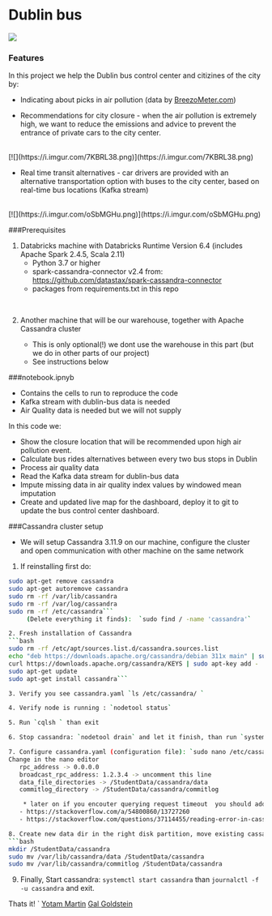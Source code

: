 
# Dublin bus

![](https://i.imgur.com/fSJlKGa.png)


### Features
In this project we help the Dublin bus control center and citizines of the city by:
- Indicating about picks in air pollution (data by [BreezoMeter.com](http://BreezoMeter.com "BreezoMeter.com"))

- Recommendations for city closure - when the air pollution is extremely high, we want to reduce the emissions and advice to prevent the entrance of private cars to the city center. 
<br>
[![](https://i.imgur.com/7KBRL38.png)](https://i.imgur.com/7KBRL38.png)


- Real time transit alternatives - car drivers are provided with an alternative transportation option with buses to the city center, based on real-time bus locations (Kafka stream)
<br>
[![](https://i.imgur.com/oSbMGHu.png)](https://i.imgur.com/oSbMGHu.png)
<br>

###Prerequisites
               
1. Databricks machine with Databricks Runtime Version 6.4 (includes Apache Spark 2.4.5, Scala 2.11)
    * Python 3.7 or higher
    * spark-cassandra-connector v2.4 from:
      https://github.com/datastax/spark-cassandra-connector
    * packages from requirements.txt in this repo
<br>

2.  Another machine that will be our warehouse, together with Apache Cassandra cluster

	* This is only optional(!) we dont use the warehouse in this part (but we do in other parts of our project)
	* See instructions below

###notebook.ipnyb
*  Contains the cells to run to reproduce the code
* Kafka stream with dublin-bus data is needed
* Air Quality data is needed but we will not supply

In this code we:
- Show the closure location that will be recommended upon high air pollution event.
- Calculate bus rides alternatives between every two bus stops in Dublin
- Process air quality data
- Read the Kafka data stream for dublin-bus data
- Impute missing data in air quality index values by windowed mean imputation
- Create and updated live map for the dashboard, deploy it to git to update the bus control center dashboard.

###Cassandra cluster setup
- We will setup Cassandra 3.11.9 on our machine, configure the cluster and open communication with other machine on the same network
1. If reinstalling first do:
```bash
sudo apt-get remove cassandra
sudo apt-get autoremove cassandra
sudo rm -rf /var/lib/cassandra
sudo rm -rf /var/log/cassandra
sudo rm -rf /etc/cassandra```
	 (Delete everything it finds):  `sudo find / -name 'cassandra'`

2. Fresh installation of Cassandra
```bash
sudo rm -rf /etc/apt/sources.list.d/cassandra.sources.list
echo "deb https://downloads.apache.org/cassandra/debian 311x main" | sudo tee -a /etc/apt/sources.list.d/cassandra.sources.list
curl https://downloads.apache.org/cassandra/KEYS | sudo apt-key add -
sudo apt-get update
sudo apt-get install cassandra```

3. Verify you see cassandra.yaml `ls /etc/cassandra/ `

4. Verify node is running : `nodetool status`

5. Run `cqlsh ` than exit

6. Stop cassandra: `nodetool drain` and let it finish, than run `systemctl stop cassandra`

7. Configure cassandra.yaml (configuration file): `sudo nano /etc/cassandra/cassandra.yaml`
Change in the nano editor
   rpc_address -> 0.0.0.0
   broadcast_rpc_address: 1.2.3.4 -> uncomment this line
   data_file_directories -> /StudentData/cassandra/data
   commitlog_directory -> /StudentData/cassandra/commitlog

	* later on if you encouter querying request timeout  you should add few  zeroes (2-6) to every number like in:
   - https://stackoverflow.com/a/54800860/13727260
   - https://stackoverflow.com/questions/37114455/reading-error-in-cassandra

8. Create new data dir in the right disk partition, move existing cassandra folders to the partition
```bash
mkdir /StudentData/cassandra
sudo mv /var/lib/cassandra/data /StudentData/cassandra
sudo mv /var/lib/cassandra/commitlog /StudentData/cassandra
```


9. Finally, Start cassandra: `systemctl start cassandra` than `journalctl -f -u cassandra` and exit.

Thats it!
`
[Yotam Martin](https://www.linkedin.com/in/yotam-martin-b41493170/ "Yotam Martin")
[Gal Goldstein](https://www.linkedin.com/in/gal-goldstein-8776b0168/ "Gal Goldstein")
